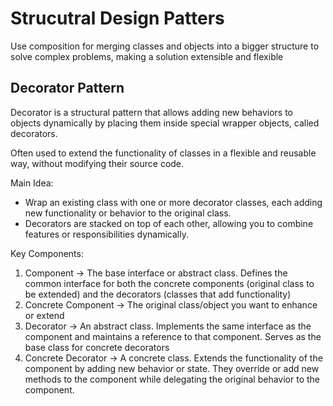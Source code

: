 # Strucutral Design Patters
Use composition for merging classes and objects into a bigger structure to solve complex problems, making 
a solution extensible and flexible

## Decorator Pattern
Decorator is a structural pattern that allows adding new behaviors to objects dynamically by placing them inside special wrapper objects, called decorators.

Often used to extend the functionality of classes in a flexible and reusable way, without modifying their source code.

Main Idea:
- Wrap an existing class with one or more decorator classes, each adding new functionality or behavior to the original class.
- Decorators are stacked on top of each other, allowing you to combine features or responsibilities dynamically.

Key Components:
1. Component -> The base interface or abstract class. Defines the common interface for both the concrete components (original class to be extended) and the decorators (classes that add functionality)
2. Concrete Component -> The original class/object you want to enhance or extend
3. Decorator -> An abstract class. Implements the same interface as the component and maintains a reference to that component. Serves as the base class for concrete decorators
4. Concrete Decorator -> A concrete class. Extends the functionality of the component by adding new behavior or state. They override or add new methods to the component while delegating the original behavior to the component.


